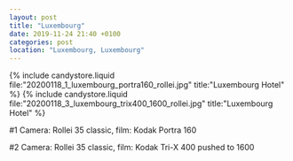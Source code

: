 ```yaml
---
layout: post
title: "Luxembourg"
date: 2019-11-24 21:40 +0100
categories: post
location: "Luxembourg, Luxembourg"
---
```


{% include candystore.liquid file:"20200118_1_luxembourg_portra160_rollei.jpg" title:"Luxembourg Hotel" %}
{% include candystore.liquid file:"20200118_3_luxembourg_trix400_1600_rollei.jpg" title:"Luxembourg Hotel" %}

#1 Camera: Rollei 35 classic, film: Kodak Portra 160

#2 Camera: Rollei 35 classic, film: Kodak Tri-X 400 pushed to 1600